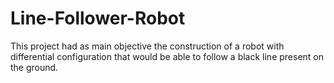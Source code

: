 # Line-Follower-Robot
This project had as main objective the construction of a robot with differential configuration that would be able to follow a black line present on the ground.
